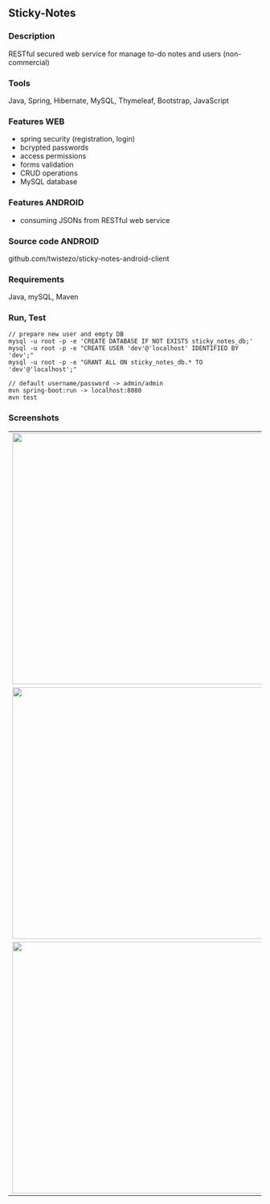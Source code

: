## Sticky-Notes

### Description
RESTful secured web service for manage to-do notes and users (non-commercial)

### Tools
Java, Spring, Hibernate, MySQL, Thymeleaf, Bootstrap, JavaScript

### Features WEB
- spring security (registration, login)
- bcrypted passwords
- access permissions
- forms validation
- CRUD operations
- MySQL database

### Features ANDROID
- consuming JSONs from RESTful web service

### Source code ANDROID
github.com/twistezo/sticky-notes-android-client

### Requirements
Java, mySQL, Maven

### Run, Test
```
// prepare new user and empty DB
mysql -u root -p -e 'CREATE DATABASE IF NOT EXISTS sticky_notes_db;'
mysql -u root -p -e "CREATE USER 'dev'@'localhost' IDENTIFIED BY 'dev';"
mysql -u root -p -e "GRANT ALL ON sticky_notes_db.* TO 'dev'@'localhost';"

// default username/password -> admin/admin
mvn spring-boot:run -> localhost:8080
mvn test
```

### Screenshots


<table>
    <tr>
        <td>
            <img src="https://i.imgur.com/9bdYdUr.png" width="500">
        </td>
    </tr>
    <tr>
        <td>
            <img src="http://i.imgur.com/GNY490G.png" width="500">
        </td>
        <td>
            <img src="http://i.imgur.com/Z7EzZtR.png" width="500">
        </td>
    </tr>
    </tr>
    <tr>
        <td>
            <img src="http://i.imgur.com/0DWk564.png" width="500">
        </td>
        <td>
            <img src="http://i.imgur.com/icBlMS3.png" width="500">
        </td>
    </tr>
</table>






</table>
